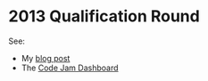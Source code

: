 # 2013 Qualification Round #

See:

   - My [blog post](http://matthewdaws.github.io/2013qual.html)
   - The [Code Jam Dashboard](https://code.google.com/codejam/contest/2270488/dashboard) 